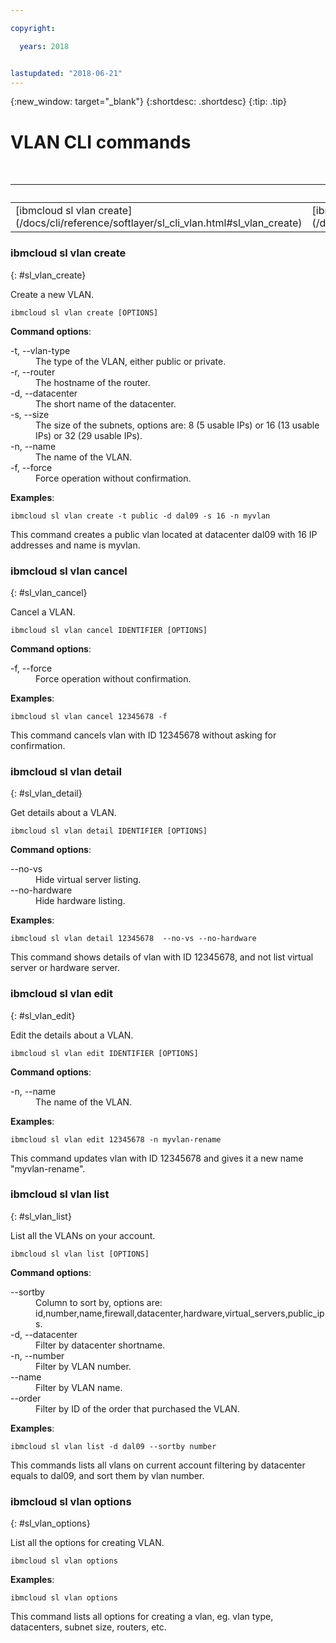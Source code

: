 ```yaml
---

copyright:

  years: 2018


lastupdated: "2018-06-21"
---
```


{:new_window: target="_blank"}
{:shortdesc: .shortdesc}
{:tip: .tip}

# VLAN CLI commands

<table summary="Alphabetically ordered general {{site.data.keyword.BluSoftlayer_notm}} infrastructure commands that have links that bring you to more info for the command">

<caption>Table 1. {{site.data.keyword.BluSoftlayer_notm}} infrastructure VLAN commands</caption>

 <thead>
 <th colspan="6">{{site.data.keyword.BluSoftlayer_notm}} infrastructure VLAN commands</th>
 </thead>
 <tbody>
 <tr>
 <td>[ibmcloud sl vlan create](/docs/cli/reference/softlayer/sl_cli_vlan.html#sl_vlan_create)</td>
 <td>[ibmcloud sl vlan cancel](/docs/cli/reference/softlayer/sl_cli_vlan.html#sl_vlan_cancel)</td>
 <td>[ibmcloud sl vlan detail](/docs/cli/reference/softlayer/sl_cli_vlan.html#sl_vlan_detail)</td>
 <td>[ibmcloud sl vlan edit](/docs/cli/reference/softlayer/sl_cli_vlan.html#sl_vlan_edit)</td>
 <td>[ibmcloud sl vlan list](/docs/cli/reference/softlayer/sl_cli_vlan.html#sl_vlan_list)</td>
 <td>[ibmcloud sl vlan options](/docs/cli/reference/softlayer/sl_cli_vlan.html#sl_vlan_options)</td>
 </tr>
   </tbody>
 </table>
 
 ### ibmcloud sl vlan create
{: #sl_vlan_create}

Create a new VLAN.
```
ibmcloud sl vlan create [OPTIONS]
```

<strong>Command options</strong>:
<dl>
<dt>-t, --vlan-type</dt>
<dd>The type of the VLAN, either public or private.</dd>
<dt>-r, --router</dt>
<dd>The hostname of the router.</dd>
<dt>-d, --datacenter</dt>
<dd>The short name of the datacenter.</dd>
<dt>-s, --size</dt>
<dd>The size of the subnets, options are: 8 (5 usable IPs) or 16 (13 usable IPs) or 32 (29 usable IPs).</dd>
<dt>-n, --name</dt>
<dd>The name of the VLAN.</dd>
<dt>-f, --force</dt>
<dd>Force operation without confirmation.</dd>
</dl>

**Examples**:
```
ibmcloud sl vlan create -t public -d dal09 -s 16 -n myvlan
```
This command creates a public vlan located at datacenter dal09 with 16 IP addresses and name is myvlan.

### ibmcloud sl vlan cancel
{: #sl_vlan_cancel}

Cancel a VLAN.
```
ibmcloud sl vlan cancel IDENTIFIER [OPTIONS]
```

<strong>Command options</strong>:
<dl>
<dt>-f, --force</dt>
<dd>Force operation without confirmation.</dd>
</dl>

**Examples**:
```
ibmcloud sl vlan cancel 12345678 -f
```
This command cancels vlan with ID 12345678 without asking for confirmation.

### ibmcloud sl vlan detail
{: #sl_vlan_detail}

Get details about a VLAN.
```
ibmcloud sl vlan detail IDENTIFIER [OPTIONS]
```

<strong>Command options</strong>:
<dl>
<dt>--no-vs</dt>
<dd>Hide virtual server listing.</dd>
<dt>--no-hardware</dt>
<dd>Hide hardware listing.</dd>
</dl>

**Examples**:
```
ibmcloud sl vlan detail 12345678  --no-vs --no-hardware
```
This command shows details of vlan with ID 12345678, and not list virtual server or hardware server.

### ibmcloud sl vlan edit
{: #sl_vlan_edit}

Edit the details about a VLAN.
```
ibmcloud sl vlan edit IDENTIFIER [OPTIONS]
```

<strong>Command options</strong>:
<dl>
<dt>-n, --name</dt>
<dd>The name of the VLAN.</dd>
</dl>

**Examples**:
```
ibmcloud sl vlan edit 12345678 -n myvlan-rename
```
This command updates vlan with ID 12345678 and gives it a new name "myvlan-rename".

### ibmcloud sl vlan list
{: #sl_vlan_list}

List all the VLANs on your account.
```
ibmcloud sl vlan list [OPTIONS]
```

<strong>Command options</strong>:
<dl>
<dt>--sortby</dt>
<dd>Column to sort by, options are: id,number,name,firewall,datacenter,hardware,virtual_servers,public_ips.</dd>
<dt>-d, --datacenter</dt>
<dd>Filter by datacenter shortname.</dd>
<dt>-n, --number</dt>
<dd>Filter by VLAN number.</dd>
<dt>--name</dt>
<dd>Filter by VLAN name.</dd>
<dt>--order</dt>
<dd>Filter by ID of the order that purchased the VLAN.</dd>
</dl>

**Examples**:
```
ibmcloud sl vlan list -d dal09 --sortby number
```
This commands lists all vlans on current account filtering by datacenter equals to dal09, and sort them by vlan number.

### ibmcloud sl vlan options
{: #sl_vlan_options}

List all the options for creating VLAN.
```
ibmcloud sl vlan options
```


**Examples**:
```
ibmcloud sl vlan options
```
This command lists all options for creating a vlan, eg. vlan type, datacenters, subnet size, routers, etc.

